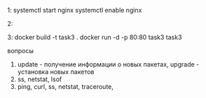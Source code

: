 1:
systemctl start nginx
systemctl enable nginx

2:

3:
docker build -t task3 .
docker run -d -p 80:80 task3 task3

вопросы
1. update - получение информации о новых пакетах, upgrade - установка новых пакетов
2. ss, netstat, lsof
3. ping, curl, ss, netstat, traceroute,
